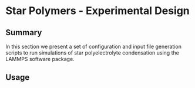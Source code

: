 # Star Polymers - Experimental Design

## Summary

In this section we present a set of configuration and input file generation scripts to run simulations of star polyelectrolyte condensation using the LAMMPS software package.

## Usage

